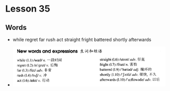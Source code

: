 # Lesson 35

## Words

- while regret far rush act straight fright battered shortly afterwards

- ![Words](../../../Images/Part2/04/words-35.png)
